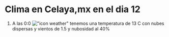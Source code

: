 # Clima en Celaya,mx en el dia 12

1. A las 0:0 !["icon weather"](http://openweathermap.org/img/w/03n.png) tenemos una temperatura de 13 C con nubes dispersas y  vientos de 1.5 y nubosidad al 40%
